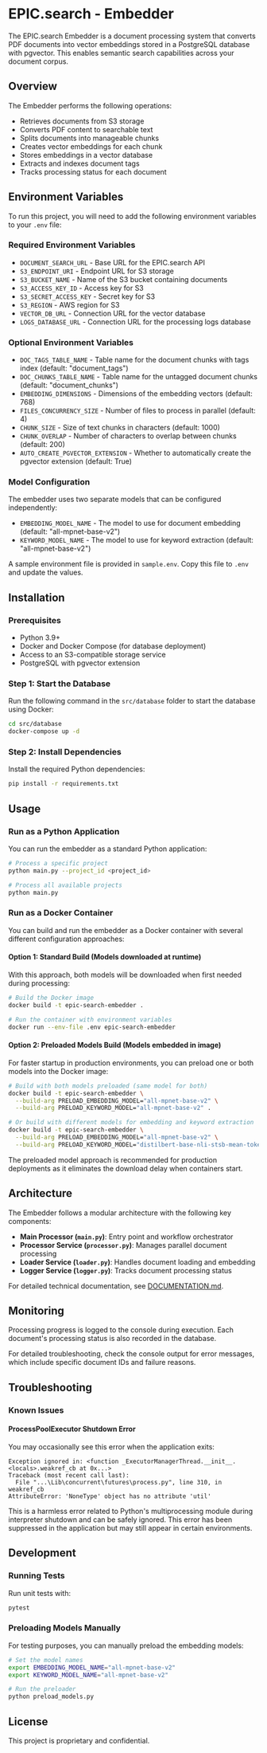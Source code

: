 # EPIC.search - Embedder

The EPIC.search Embedder is a document processing system that converts PDF documents into vector embeddings stored in a PostgreSQL database with pgvector. This enables semantic search capabilities across your document corpus.

## Overview

The Embedder performs the following operations:

- Retrieves documents from S3 storage
- Converts PDF content to searchable text
- Splits documents into manageable chunks
- Creates vector embeddings for each chunk
- Stores embeddings in a vector database
- Extracts and indexes document tags
- Tracks processing status for each document

## Environment Variables

To run this project, you will need to add the following environment variables to your `.env` file:

### Required Environment Variables

- `DOCUMENT_SEARCH_URL` - Base URL for the EPIC.search API
- `S3_ENDPOINT_URI` - Endpoint URL for S3 storage
- `S3_BUCKET_NAME` - Name of the S3 bucket containing documents
- `S3_ACCESS_KEY_ID` - Access key for S3
- `S3_SECRET_ACCESS_KEY` - Secret key for S3
- `S3_REGION` - AWS region for S3
- `VECTOR_DB_URL` - Connection URL for the vector database
- `LOGS_DATABASE_URL` - Connection URL for the processing logs database

### Optional Environment Variables

- `DOC_TAGS_TABLE_NAME` - Table name for the document chunks with tags index (default: "document_tags")
- `DOC_CHUNKS_TABLE_NAME` - Table name for the untagged document chunks (default: "document_chunks")
- `EMBEDDING_DIMENSIONS` - Dimensions of the embedding vectors (default: 768)
- `FILES_CONCURRENCY_SIZE` - Number of files to process in parallel (default: 4)
- `CHUNK_SIZE` - Size of text chunks in characters (default: 1000)
- `CHUNK_OVERLAP` - Number of characters to overlap between chunks (default: 200)
- `AUTO_CREATE_PGVECTOR_EXTENSION` - Whether to automatically create the pgvector extension (default: True)

### Model Configuration

The embedder uses two separate models that can be configured independently:

- `EMBEDDING_MODEL_NAME` - The model to use for document embedding (default: "all-mpnet-base-v2")
- `KEYWORD_MODEL_NAME` - The model to use for keyword extraction (default: "all-mpnet-base-v2")

A sample environment file is provided in `sample.env`. Copy this file to `.env` and update the values.

## Installation

### Prerequisites

- Python 3.9+
- Docker and Docker Compose (for database deployment)
- Access to an S3-compatible storage service
- PostgreSQL with pgvector extension

### Step 1: Start the Database

Run the following command in the `src/database` folder to start the database using Docker:

```bash
cd src/database
docker-compose up -d
```

### Step 2: Install Dependencies

Install the required Python dependencies:

```bash
pip install -r requirements.txt
```

## Usage

### Run as a Python Application

You can run the embedder as a standard Python application:

```bash
# Process a specific project
python main.py --project_id <project_id>

# Process all available projects
python main.py
```

### Run as a Docker Container

You can build and run the embedder as a Docker container with several different configuration approaches:

#### Option 1: Standard Build (Models downloaded at runtime)

With this approach, both models will be downloaded when first needed during processing:

```bash
# Build the Docker image
docker build -t epic-search-embedder .

# Run the container with environment variables
docker run --env-file .env epic-search-embedder
```

#### Option 2: Preloaded Models Build (Models embedded in image)

For faster startup in production environments, you can preload one or both models into the Docker image:

```bash
# Build with both models preloaded (same model for both)
docker build -t epic-search-embedder \
  --build-arg PRELOAD_EMBEDDING_MODEL="all-mpnet-base-v2" \
  --build-arg PRELOAD_KEYWORD_MODEL="all-mpnet-base-v2" .

# Or build with different models for embedding and keyword extraction
docker build -t epic-search-embedder \
  --build-arg PRELOAD_EMBEDDING_MODEL="all-mpnet-base-v2" \
  --build-arg PRELOAD_KEYWORD_MODEL="distilbert-base-nli-stsb-mean-tokens" .
```

The preloaded model approach is recommended for production deployments as it eliminates the download delay when containers start.

## Architecture

The Embedder follows a modular architecture with the following key components:

- **Main Processor (`main.py`)**: Entry point and workflow orchestrator
- **Processor Service (`processor.py`)**: Manages parallel document processing
- **Loader Service (`loader.py`)**: Handles document loading and embedding
- **Logger Service (`logger.py`)**: Tracks document processing status

For detailed technical documentation, see [DOCUMENTATION.md](DOCUMENTATION.md).

## Monitoring

Processing progress is logged to the console during execution. Each document's processing status is also recorded in the database.

For detailed troubleshooting, check the console output for error messages, which include specific document IDs and failure reasons.

## Troubleshooting

### Known Issues

#### ProcessPoolExecutor Shutdown Error

You may occasionally see this error when the application exits:

```code
Exception ignored in: <function _ExecutorManagerThread.__init__.<locals>.weakref_cb at 0x...>
Traceback (most recent call last):
  File "...\Lib\concurrent\futures\process.py", line 310, in weakref_cb
AttributeError: 'NoneType' object has no attribute 'util'
```

This is a harmless error related to Python's multiprocessing module during interpreter shutdown and can be safely ignored. This error has been suppressed in the application but may still appear in certain environments.

## Development

### Running Tests

Run unit tests with:

```bash
pytest
```

### Preloading Models Manually

For testing purposes, you can manually preload the embedding models:

```bash
# Set the model names
export EMBEDDING_MODEL_NAME="all-mpnet-base-v2"
export KEYWORD_MODEL_NAME="all-mpnet-base-v2"

# Run the preloader
python preload_models.py
```

## License

This project is proprietary and confidential.
